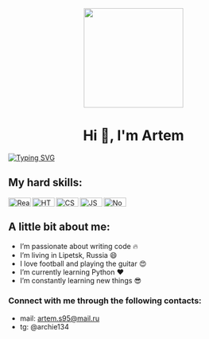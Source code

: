 <div id="header" align="center">
  <img src="https://media.giphy.com/media/bcKmIWkUMCjVm/giphy.gif" width="200"/>
</div>

<h1 align="center">Hi 👋, I'm Artem</h1>

[![Typing SVG](https://readme-typing-svg.herokuapp.com?color=%2336BCF7&lines=I’m+a+Junior+FrontEnd+Developer)](https://git.io/typing-svg)

<h2 align="left">My hard skills:</h2>

<img align="left" alt="React" width="45px" height="18px" src="https://img.shields.io/badge/react-%2320232a.svg?style=for-the-badge&logo=react&logoColor=%2361DAFB"/>
<img align="left" alt="HTML5" width="45px" height="18px" src="https://img.shields.io/badge/html5-%23E34F26.svg?style=for-the-badge&logo=html5&logoColor=white"/>
<img align="left" alt="CSS3" width="45px" height="18px" src="https://img.shields.io/badge/css3-%231572B6.svg?style=for-the-badge&logo=css3&logoColor=white"/>
<img align="left" alt="JS" width="45px" height="18px" src="https://img.shields.io/badge/javascript-%23323330.svg?style=for-the-badge&logo=javascript&logoColor=%23F7DF1E"/>
<img align="left" alt="Node.js" width="45px" height="18px" src="https://img.shields.io/badge/node.js-6DA55F?style=for-the-badge&logo=node.js&logoColor=white"/>

</br>

## A little bit about me:
- I’m passionate about writing code :fire:
- I’m living in Lipetsk, Russia :smile:
- I love football and playing the guitar :heart_eyes:
- I’m currently learning Python :heart:
- I’m constantly learning new things :sunglasses:

### Connect with me through the following contacts: 
- mail: artem.s95@mail.ru
- tg: @archie134
